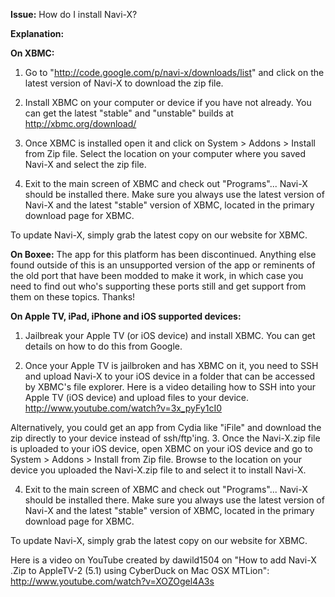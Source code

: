 **Issue:** How do I install Navi-X?

**Explanation:**

**On XBMC:**

1. Go to "http://code.google.com/p/navi-x/downloads/list" and click on the latest version of Navi-X to download the zip file.

2. Install XBMC on your computer or device if you have not already. You can get the latest "stable" and "unstable" builds at http://xbmc.org/download/

3. Once XBMC is installed open it and click on System > Addons > Install from Zip file. Select the location on your computer where you saved Navi-X and select the zip file.

4. Exit to the main screen of XBMC and check out "Programs"... Navi-X should be installed there. Make sure you always use the latest version of Navi-X and the latest "stable" version of XBMC, located in the primary download page for XBMC.

To update Navi-X, simply grab the latest copy on our website for XBMC.

**On Boxee:**
The app for this platform has been discontinued. Anything else found outside of this is an unsupported version of the app or reminents of the old port that have been modded to make it work, in which case you need to find out who's supporting these ports still and get support from them on these topics. Thanks!

**On Apple TV, iPad, iPhone and iOS supported devices:**

1. Jailbreak your Apple TV (or iOS device) and install XBMC. You can get details on how to do this from Google.

2. Once your Apple TV is jailbroken and has XBMC on it, you need to SSH and upload Navi-X to your iOS device in a folder that can be accessed by XBMC's file explorer. Here is a video detailing how to SSH into your Apple TV (iOS device) and upload files to your device. http://www.youtube.com/watch?v=3x_pyFy1cI0

Alternatively, you could get an app from Cydia like "iFile" and download the zip directly to your device instead of ssh/ftp'ing.
3. Once the Navi-X.zip file is uploaded to your iOS device, open XBMC on your iOS device and go to System > Addons > Install from Zip file. Browse to the location on your device you uploaded the Navi-X.zip file to and select it to install Navi-X.

4. Exit to the main screen of XBMC and check out "Programs"... Navi-X should be installed there. Make sure you always use the latest version of Navi-X and the latest "stable" version of XBMC, located in the primary download page for XBMC.

To update Navi-X, simply grab the latest copy on our website for XBMC.

Here is a video on YouTube created by dawild1504 on "How to add Navi-X .Zip to AppleTV-2 (5.1) using CyberDuck on Mac OSX MTLion":
http://www.youtube.com/watch?v=XOZOgel4A3s
